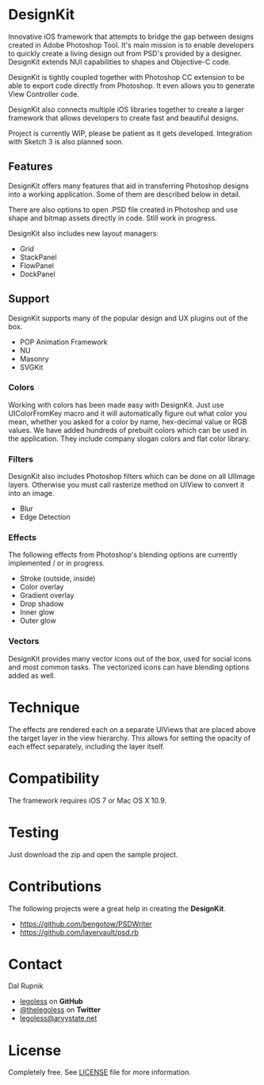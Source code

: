 # DesignKit

Innovative iOS framework that attempts to bridge the gap between designs created in Adobe Photoshop Tool. It's main mission is to enable developers to quickly create a living design out from PSD's provided by a designer. DesignKit extends NUI capabilities to shapes and Objective-C code.

DesignKit is tightly coupled together with Photoshop CC extension to be able to export code directly from Photoshop. It even allows you to generate View Controller code.

DesignKit also connects multiple iOS libraries together to create a larger framework that allows developers to create fast and beautiful designs.

Project is currently WIP, please be patient as it gets developed. Integration with Sketch 3 is also planned soon.


## Features

DesignKit offers many features that aid in transferring Photoshop designs into a working application. Some of them are described below in detail.

There are also options to open .PSD file created in Photoshop and use shape and bitmap assets directly in code. Still work in progress.

DesignKit also includes new layout managers:
- Grid
- StackPanel
- FlowPanel
- DockPanel

## Support

DesignKit supports many of the popular design and UX plugins out of the box.
- POP Animation Framework
- NU
- Masonry
- SVGKit

### Colors

Working with colors has been made easy with DesignKit. Just use UIColorFromKey macro and it will automatically figure out what color you mean, whether you asked for a color by name, hex-decimal value or RGB values. We have added hundreds of prebuilt colors which can be used in the application. They include company slogan colors and flat color library.

### Filters

DesignKit also includes Photoshop filters which can be done on all UIImage layers. Otherwise you must call rasterize method on UIView to convert it into an image.

- Blur
- Edge Detection

### Effects

The following effects from Photoshop's blending options are currently implemented / or in progress.

- Stroke (outside, inside)
- Color overlay
- Gradient overlay
- Drop shadow
- Inner glow
- Outer glow

### Vectors

DesignKit provides many vector icons out of the box, used for social icons and most common tasks. The vectorized icons can have blending options added as well.

# Technique

The effects are rendered each on a separate UIViews that are placed above the target layer in the view hierarchy. This allows for setting the opacity of each effect separately, including the layer itself.

Compatibility
========

The framework requires iOS 7 or Mac OS X 10.9.

Testing
========
Just download the zip and open the sample project.

Contributions
======

The following projects were a great help in creating the **DesignKit**.

- https://github.com/bengotow/PSDWriter
- https://github.com/layervault/psd.rb

Contact
======

Dal Rupnik

- [legoless](https://github.com/legoless) on **GitHub**
- [@thelegoless](https://twitter.com/thelegoless) on **Twitter**
- [legoless@arvystate.net](mailto:legoless@arvystate.net)

License
======

Completely free. See [LICENSE](https://github.com/Legoless/DesignKit/blob/master/LICENSE) file for more information.
